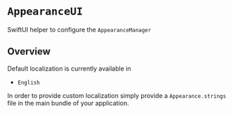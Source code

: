 # ``AppearanceUI``

SwiftUI helper to configure the `AppearanceManager`

## Overview

Default localization is currently available in

- `English`

In order to provide custom localization simply provide a `Appearance.strings` file in the main bundle of your application.
